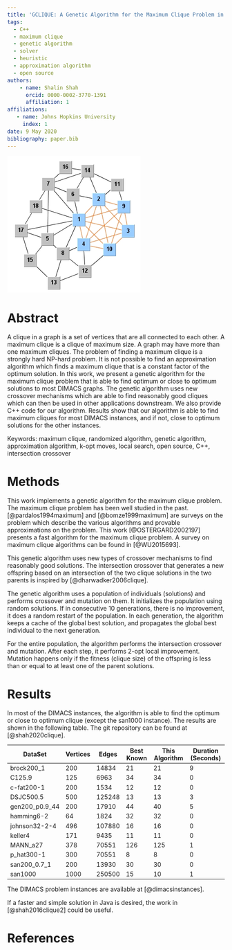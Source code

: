 ```yaml
---
title: 'GCLIQUE: A Genetic Algorithm for the Maximum Clique Problem in C++'
tags:
  - C++
  - maximum clique
  - genetic algorithm
  - solver
  - heuristic
  - approximation algorithm
  - open source
authors:
    - name: Shalin Shah
      orcid: 0000-0002-3770-1391
      affiliation: 1
affiliations:
   - name: Johns Hopkins University
     index: 1
date: 9 May 2020
bibliography: paper.bib
---
```


![Clique.](clique.jpg)

# Abstract
A clique in a graph is a set of vertices that are all connected to each other. A maximum clique is a clique of maximum size. A graph may have more than one maximum cliques. The problem of finding a maximum clique is a strongly hard NP-hard problem. It is not possible to find an approximation algorithm which finds a maximum clique that is a constant factor of the optimum solution. In this work, we present a genetic algorithm for the maximum clique problem that is able to find optimum or close to optimum solutions to most DIMACS graphs. The genetic algorithm uses new crossover mechanisms which are able to find reasonably good cliques which can then be used in other applications downstream. We also provide C++ code for our algorithm. Results show that our algorithm is able to find maximum cliques for most DIMACS instances, and if not, close to optimum solutions for the other instances.

Keywords: maximum clique, randomized algorithm, genetic algorithm, approximation algorithm, k-opt moves, local search, open source, C++, intersection crossover

# Methods

This work implements a genetic algorithm for the maximum clique problem. The maximum clique problem has been well studied in the past. [@pardalos1994maximum] and [@bomze1999maximum] are surveys on the problem which describe the various algorithms and provable approximations on the problem. This work [@OSTERGARD2002197] presents a fast algorithm for the maximum clique problem. A survey on maximum clique algorithms can be found in [@WU2015693].

This genetic algorithm uses new types of crossover mechanisms to find reasonably good solutions. The intersection crossover that generates a new offspring based on an intersection of the two clique solutions in the two parents is inspired by [@dharwadker2006clique].

The genetic algorithm uses a population of individuals (solutions) and performs crossover and mutation on them. It initializes the population using random solutions. If in consecutive 10 generations, there is no improvement, it does a random restart of the population. In each generation, the algorithm keeps a cache of the global best solution, and propagates the global best individual to the next generation.

For the entire population, the algorithm performs the intersection crossover and mutation. After each step, it performs 2-opt local improvement. Mutation happens only if the fitness (clique size) of the offspring is less than or equal to at least one of the parent solutions.

# Results

In most of the DIMACS instances, the algorithm is able to find the optimum or close to optimum clique (except the san1000 instance). The results are shown in the following table. The git repository can be found at [@shah2020clique].

|DataSet|Vertices|Edges|Best Known|This Algorithm|Duration (Seconds)
|--- |--- |--- |--- |--- |--- |
|brock200_1|200|14834|21|21|9
|C125.9|125|6963|34|34|0
|c-fat200-1|200|1534|12|12|0
|DSJC500.5|500|125248|13|13|3
|gen200_p0.9_44|200|17910|44|40|5
|hamming6-2|64|1824|32|32|0
|johnson32-2-4|496|107880|16|16|0
|keller4|171|9435|11|11|0
|MANN_a27|378|70551|126|125|1
|p_hat300-1|300|70551|8|8|0
|san200_0.7_1|200|13930|30|30|0
|san1000|1000|250500|15|10|1

The DIMACS problem instances are available at [@dimacsinstances].

If a faster and simple solution in Java is desired, the work in [@shah2016clique2] could be useful. 

# References
